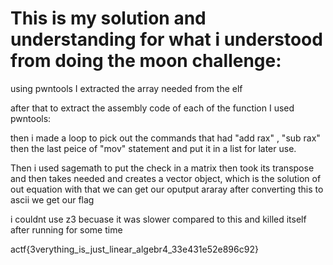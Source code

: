 # This is my solution and understanding for what i understood from doing the moon challenge:


using pwntools I extracted the array needed from the elf 

after that to extract the assembly code of each of the function 
I used pwntools:

then i made a loop to pick out the commands that had "add    rax" , "sub     rax" then the last peice of "mov" statement and put it in a list for later use.

Then i used sagemath to put the check in a matrix then took its transpose and then takes needed and creates a vector object, which is the solution of out equation with that we can get our oputput araray after converting this to ascii we get our flag

i couldnt use z3 becuase it was slower compared to this and killed itself after running for some time

actf{3verything_is_just_linear_algebr4_33e431e52e896c92}